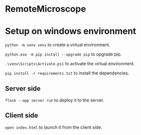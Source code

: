 # RemoteMicroscope

# Setup on windows environment
`python -m venv venv` to create a virtual environment.

`python.exe -m pip install --upgrade pip` to upgrade pip.

`.\venv\Scripts\Activate.ps1` to activate the virtual environment.

`pip install -r requirements.txt` to install the dependencies.

## Server side
`flask --app server run` to deploy it to the server. 

## Client side
`open index.html` to launch it from the client side. 